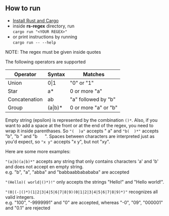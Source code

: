 ## How to run

- [Install Rust and Cargo](https://www.rust-lang.org/tools/install)
- inside **rs-regex** directory, run  
```cargo run "<YOUR REGEX>"```  
- or print instructions by running  
```cargo run -- --help```

NOTE: The regex must be given inside quotes

The following operators are supported

|Operator  |Syntax  | Matches|
--- | --- | --- |
|Union | 0\|1 | "0" or "1"|  
|Star |a* | 0 or more "a"|
|Concatenation | ab | "a" followed by "b"|
|Group | (a\|b)* | 0 or more "a" or "b"|

Empty string (epsilon) is represented by the combination ```()*```. Also, if you want to add a space at the front 
or at the end of the regex, you need to wrap it inside parenthases. So ```"(  )a"``` accepts " a" and ```"b(  )*"``` 
accepts "b", "b " and "b &nbsp; &nbsp; &nbsp;". Spaces between characters are interpreted just as you'd expect, so ```"x y"``` 
accepts "x y", but not "xy".

Here are some more examples:

```"(a|b)(a|b)*"``` accepts any string that only contains characters 'a' and 'b' and does not accept en empty string.  
e.g. "b", "a", "abba" and "babbaabbabababa" are accepted  

```"(Hello)( world|()*)!"``` only accepts the strings "Hello!" and "Hello world!".  

```"(0|(-|()*)(1|2|3|4|5|6|7|8|9)(0|1|2|3|4|5|6|7|8|9)*)"``` recognizes all valid integers.  
e.g. "100", "-9999991" and "0" are accepted, whereas "-0", "09", "000001" and "0.1" are rejected  
